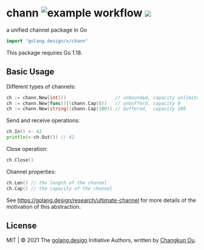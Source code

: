 # chann ![example workflow](https://github.com/golang-design/chann/actions/workflows/chann.yml/badge.svg) ![](https://changkun.de/urlstat?mode=github&repo=golang-design/chann)

a unified channel package in Go

```go
import "golang.design/x/chann"
```

This package requires Go 1.18.

## Basic Usage

Different types of channels:

```go
ch := chann.New[int]()                  // unbounded, capacity unlimited
ch := chann.New[func()](chann.Cap(0))   // unbufferd, capacity 0
ch := chann.New[string](chann.Cap(100)) // buffered,  capacity 100
```

Send and receive operations:

```go
ch.In() <- 42
println(<-ch.Out()) // 42
```

Close operation:

```go
ch.Close()
```

Channel properties:

```go
ch.Len() // the length of the channel
ch.Cap() // the capacity of the channel
```

See https://golang.design/research/ultimate-channel for more details of
the motivation of this abstraction.

## License


MIT | &copy; 2021 The [golang.design](https://golang.design) Initiative Authors, written by [Changkun Ou](https://changkun.de).